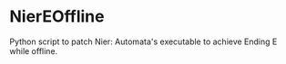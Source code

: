 # NierEOffline
Python script to patch Nier: Automata's executable to achieve Ending E while offline.
